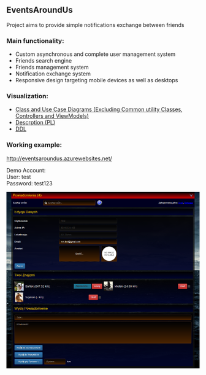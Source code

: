 ## EventsAroundUs
Project aims to provide simple notifications exchange between friends

### Main functionality:
 * Custom asynchronous and complete user management system
 * Friends search engine
 * Friends management system
 * Notification exchange system
 * Responsive design targeting mobile devices as well as desktops
 
### Visualization:
 * [Class and Use Case Diagrams (Excluding Common utility Classes, Controllers and ViewModels)](/Documentation/EventsAroundUs%20Diagrams.vpp)
 * [Descrption (PL)](/Documentation/Description%20PL.docx)
 * [DDL](/EventsAroundUs/database.sql)
 
### Working example:
http://eventsaroundus.azurewebsites.net/

Demo Account: <br />
User: test  <br />
Password: test123

![EventsAroundUs](/Images/2018-03-26_171015.png?raw=true "EventsAroundUs")
